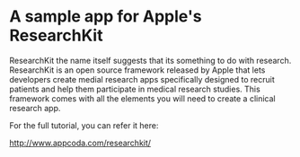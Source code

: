 # A sample app for Apple's ResearchKit

ResearchKit the name itself suggests that its something to do with research. ResearchKit is an open source framework released by Apple that lets developers create medial research apps specifically designed to recruit patients and help them participate in medical research studies. This framework comes with all the elements you will need to create a clinical research app.

For the full tutorial, you can refer it here:

http://www.appcoda.com/researchkit/
